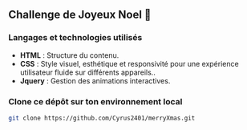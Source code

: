 ## Challenge de Joyeux Noel 🎄

### Langages et technologies utilisés
- **HTML** : Structure du contenu.
- **CSS** : Style visuel, esthétique et responsivité pour une expérience utilisateur fluide sur différents appareils..
- **Jquery** : Gestion des animations interactives.

### Clone ce dépôt sur ton environnement local
```bash
git clone https://github.com/Cyrus2401/merryXmas.git
```